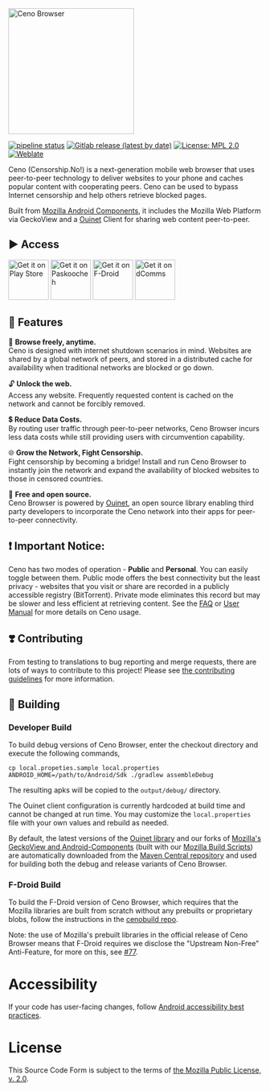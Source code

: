 <img src="https://censorship.no/img/logo_ceno.png" width=250px alt="Ceno Browser">


[![pipeline status](https://gitlab.com/censorship-no/ceno-browser/badges/main/pipeline.svg)](https://gitlab.com/censorship-no/ceno-browser/commits/main)
[![Gitlab release (latest by date)](https://img.shields.io/gitlab/v/release/censorship-no/ceno-browser)](https://gitlab.com/censorship-no/ceno-browser/-/releases)
[![License: MPL 2.0](https://img.shields.io/badge/License-MPL%202.0-brightgreen.svg)](./LICENSE)
[![Weblate](https://hosted.weblate.org/widgets/censorship-no/-/android-strings/svg-badge.svg)](https://hosted.weblate.org/projects/censorship-no/)

Ceno (Censorship.No!) is a next-generation mobile web browser that uses peer-to-peer technology to deliver websites to your phone and caches popular content with cooperating peers. Ceno can be used to bypass Internet censorship and help others retrieve blocked pages.

Built from [Mozilla Android Components](https://github.com/mozilla-mobile/firefox-android/blob/main/android-components/README.md), it includes the Mozilla Web Platform via GeckoView and a [Ouinet](https://ouinet.work) Client for sharing web content peer-to-peer.

## ▶️ Access

[<img src="https://play.google.com/intl/en_us/badges/images/generic/en_badge_web_generic.png"
      alt="Get it on Play Store"
      height="80">](https://play.google.com/store/apps/details?id=ie.equalit.ceno)
[<img src="https://censorship.no/img/paskoocheh_badge.png"
      alt="Get it on Paskoocheh" 
      height="80">](https://paskoocheh.com/tools/124/android.html?utm_source=UpdatePage)
[<img src="https://fdroid.gitlab.io/artwork/badge/get-it-on.png"
     alt="Get it on F-Droid"
     height="80">](https://f-droid.org/packages/ie.equalit.ceno/)
[<img src="https://censorship.no/img/dcomms_badge.png"
     alt="Get it on dComms"
     height="80">](https://dcomm.net.ua/package/ceno/)

## 🚀 Features

🌴 **Browse freely, anytime.**  
Ceno is designed with internet shutdown scenarios in mind. Websites are shared by a global network of peers, and stored in a distributed cache for availability when traditional networks are blocked or go down.

🔓 **Unlock the web.**  
Access any website. Frequently requested content is cached on the network and cannot be forcibly removed.

💲 **Reduce Data Costs.**  
By routing user traffic through peer-to-peer networks, Ceno Browser incurs less data costs while still providing users with circumvention capability.

🌐 **Grow the Network, Fight Censorship.**  
Fight censorship by becoming a bridge! Install and run Ceno Browser to instantly join the network and expand the availability of blocked websites to those in censored countries.

👐 **Free and open source.**  
Ceno Browser is powered by [Ouinet](https://ouinet.work), an open source library enabling third party developers to incorporate the Ceno network into their apps for peer-to-peer connectivity.

## ❗ Important Notice:
Ceno has two modes of operation - **Public** and **Personal**. You can easily toggle between them. Public mode offers the best connectivity but the least privacy - websites that you visit or share are recorded in a publicly accessible registry (BitTorrent). Private mode eliminates this record but may be slower and less efficient at retrieving content. See the [FAQ](https://censorship.no/en/support.html) or [User Manual](https://censorship.no/user-manual/en/) for more details on Ceno usage.

## ❣️ Contributing
From testing to translations to bug reporting and merge requests, there are lots of ways to contribute to this project! Please see [the contributing guidelines](CONTRIBUTING.md) for more information.

## 🔧 Building
### Developer Build
To build debug versions of Ceno Browser, enter the checkout directory and execute the following commands,
```
cp local.propeties.sample local.properties
ANDROID_HOME=/path/to/Android/Sdk ./gradlew assembleDebug
```
The resulting apks will be copied to the `output/debug/` directory.

The Ouinet client configuration is currently hardcoded at build time and cannot be changed at run time. You may customize the `local.properties` file with your own values and rebuild as needed.

By default, the latest versions of the [Ouinet library](https://gitlab.com/equalitie/ouinet/-/releases) and our forks of [Mozilla's GeckoView and Android-Components](https://github.com/mozilla-mobile/firefox-android/releases) (built with our [Mozilla Build Scripts](https://gitlab.com/censorship-no/mozilla-build-scripts/)) are automatically downloaded from the [Maven Central repository](https://repo.maven.apache.org/maven2/ie/equalit/ouinet/) and used for building both the debug and release variants of Ceno Browser.

### F-Droid Build
To build the F-Droid version of Ceno Browser, which requires that the Mozilla libraries are built from scratch without any prebuilts or proprietary blobs, follow the instructions in the [cenobuild repo](https://gitlab.com/censorship-no/cenobuild).

Note: the use of Mozilla's prebuilt libraries in the official release of Ceno Browser means that F-Droid requires we disclose the "Upstream Non-Free" Anti-Feature, for more on this, see [#77](https://gitlab.com/censorship-no/ceno-browser/-/issues/77).

# Accessibility

If your code has user-facing changes, follow [Android accessibility best practices](https://github.com/mozilla-mobile/shared-docs/blob/main/android/accessibility_guide.md).

# License

This Source Code Form is subject to the terms of [the Mozilla Public License, v. 2.0](LICENSE). 
